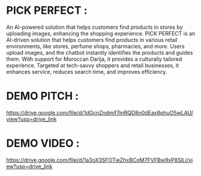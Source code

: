 # PICK PERFECT :
An AI-powered solution that helps customers find products in stores by uploading images, enhancing the shopping experience. 
PICK PERFECT is an AI-driven solution that helps customers find products in various retail environments, like stores, perfume shops, pharmacies, and more. Users upload images, and the chatbot instantly identifies the products and guides them. With support for Moroccan Darija, it provides a culturally tailored experience. Targeted at tech-savvy shoppers and retail businesses, it enhances service, reduces search time, and improves efficiency.

# DEMO PITCH :
https://drive.google.com/file/d/1dGcnZndmif7mRQD8n0dEax8phuO5wLAU/view?usp=drive_link

# DEMO VIDEO :
https://drive.google.com/file/d/1a3oX3SFOTieZhxBCqM7FVFBw9xP8SlLi/view?usp=drive_link

